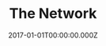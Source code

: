 ---
title: The Network
date: 2017-01-01T00:00:00.000Z
permalink: /the-network/index.html
navtitle: The Network
tags:
  - primary
---
